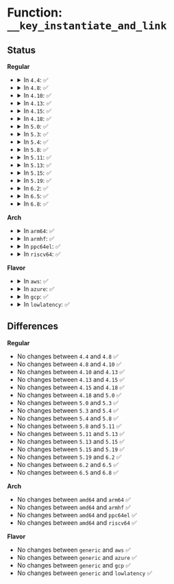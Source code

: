 # Function: <code>__key_instantiate_and_link</code>

## Status
<b>Regular</b>
<ul>
<li>
<details>
<summary>In <code>4.4</code>: ✅</summary>

```c
int __key_instantiate_and_link(struct key *key, struct key_preparsed_payload *prep, struct key *keyring, struct key *authkey, struct assoc_array_edit **_edit);
```

**Collision:** Unique Static

**Inline:** No

**Transformation:** False

**Instances:**

```
In security/keys/key.c (ffffffff8132f570)
Location: security/keys/key.c:402
Inline: False
Direct callers:
  - security/keys/key.c:key_instantiate_and_link
  - security/keys/key.c:key_instantiate_and_link
  - security/keys/key.c:key_create_or_update
```
**Symbols:**

```
ffffffff8132f570-ffffffff8132f689: __key_instantiate_and_link (STB_LOCAL)
```
</details>
</li>
<li>
<details>
<summary>In <code>4.8</code>: ✅</summary>

```c
int __key_instantiate_and_link(struct key *key, struct key_preparsed_payload *prep, struct key *keyring, struct key *authkey, struct assoc_array_edit **_edit);
```

**Collision:** Unique Static

**Inline:** No

**Transformation:** False

**Instances:**

```
In security/keys/key.c (ffffffff81364270)
Location: security/keys/key.c:407
Inline: False
Direct callers:
  - security/keys/key.c:key_create_or_update
  - security/keys/key.c:key_instantiate_and_link
  - security/keys/key.c:key_instantiate_and_link
```
**Symbols:**

```
ffffffff81364270-ffffffff8136438b: __key_instantiate_and_link (STB_LOCAL)
```
</details>
</li>
<li>
<details>
<summary>In <code>4.10</code>: ✅</summary>

```c
int __key_instantiate_and_link(struct key *key, struct key_preparsed_payload *prep, struct key *keyring, struct key *authkey, struct assoc_array_edit **_edit);
```

**Collision:** Unique Static

**Inline:** No

**Transformation:** False

**Instances:**

```
In security/keys/key.c (ffffffff8137aa90)
Location: security/keys/key.c:407
Inline: False
Direct callers:
  - security/keys/key.c:key_create_or_update
  - security/keys/key.c:key_instantiate_and_link
  - security/keys/key.c:key_instantiate_and_link
```
**Symbols:**

```
ffffffff8137aa90-ffffffff8137abab: __key_instantiate_and_link (STB_LOCAL)
```
</details>
</li>
<li>
<details>
<summary>In <code>4.13</code>: ✅</summary>

```c
int __key_instantiate_and_link(struct key *key, struct key_preparsed_payload *prep, struct key *keyring, struct key *authkey, struct assoc_array_edit **_edit);
```

**Collision:** Unique Static

**Inline:** No

**Transformation:** False

**Instances:**

```
In security/keys/key.c (ffffffff8138e680)
Location: security/keys/key.c:408
Inline: False
Direct callers:
  - security/keys/key.c:key_create_or_update
  - security/keys/key.c:key_instantiate_and_link
  - security/keys/key.c:key_instantiate_and_link
```
**Symbols:**

```
ffffffff8138e680-ffffffff8138e7a9: __key_instantiate_and_link (STB_LOCAL)
```
</details>
</li>
<li>
<details>
<summary>In <code>4.15</code>: ✅</summary>

```c
int __key_instantiate_and_link(struct key *key, struct key_preparsed_payload *prep, struct key *keyring, struct key *authkey, struct assoc_array_edit **_edit);
```

**Collision:** Unique Static

**Inline:** No

**Transformation:** False

**Instances:**

```
In security/keys/key.c (ffffffff813b3b20)
Location: security/keys/key.c:422
Inline: False
Direct callers:
  - security/keys/key.c:key_create_or_update
  - security/keys/key.c:key_instantiate_and_link
  - security/keys/key.c:key_instantiate_and_link
```
**Symbols:**

```
ffffffff813b3b20-ffffffff813b3c5f: __key_instantiate_and_link (STB_LOCAL)
```
</details>
</li>
<li>
<details>
<summary>In <code>4.18</code>: ✅</summary>

```c
int __key_instantiate_and_link(struct key *key, struct key_preparsed_payload *prep, struct key *keyring, struct key *authkey, struct assoc_array_edit **_edit);
```

**Collision:** Unique Static

**Inline:** No

**Transformation:** False

**Instances:**

```
In security/keys/key.c (ffffffff813e41f0)
Location: security/keys/key.c:422
Inline: False
Direct callers:
  - security/keys/key.c:key_create_or_update
  - security/keys/key.c:key_instantiate_and_link
  - security/keys/key.c:key_instantiate_and_link
```
**Symbols:**

```
ffffffff813e41f0-ffffffff813e4329: __key_instantiate_and_link (STB_LOCAL)
```
</details>
</li>
<li>
<details>
<summary>In <code>5.0</code>: ✅</summary>

```c
int __key_instantiate_and_link(struct key *key, struct key_preparsed_payload *prep, struct key *keyring, struct key *authkey, struct assoc_array_edit **_edit);
```

**Collision:** Unique Static

**Inline:** No

**Transformation:** False

**Instances:**

```
In security/keys/key.c (ffffffff813fe9e0)
Location: security/keys/key.c:423
Inline: False
Direct callers:
  - security/keys/key.c:key_create_or_update
  - security/keys/key.c:key_instantiate_and_link
  - security/keys/key.c:key_instantiate_and_link
```
**Symbols:**

```
ffffffff813fe9e0-ffffffff813feb19: __key_instantiate_and_link (STB_LOCAL)
```
</details>
</li>
<li>
<details>
<summary>In <code>5.3</code>: ✅</summary>

```c
int __key_instantiate_and_link(struct key *key, struct key_preparsed_payload *prep, struct key *keyring, struct key *authkey, struct assoc_array_edit **_edit);
```

**Collision:** Unique Static

**Inline:** No

**Transformation:** False

**Instances:**

```
In security/keys/key.c (ffffffff8142b330)
Location: security/keys/key.c:421
Inline: False
Direct callers:
  - security/keys/key.c:key_create_or_update
  - security/keys/key.c:key_instantiate_and_link
  - security/keys/key.c:key_instantiate_and_link
```
**Symbols:**

```
ffffffff8142b330-ffffffff8142b47e: __key_instantiate_and_link (STB_LOCAL)
```
</details>
</li>
<li>
<details>
<summary>In <code>5.4</code>: ✅</summary>

```c
int __key_instantiate_and_link(struct key *key, struct key_preparsed_payload *prep, struct key *keyring, struct key *authkey, struct assoc_array_edit **_edit);
```

**Collision:** Unique Static

**Inline:** No

**Transformation:** False

**Instances:**

```
In security/keys/key.c (ffffffff81445080)
Location: security/keys/key.c:421
Inline: False
Direct callers:
  - security/keys/key.c:key_create_or_update
  - security/keys/key.c:key_instantiate_and_link
  - security/keys/key.c:key_instantiate_and_link
```
**Symbols:**

```
ffffffff81445080-ffffffff814451ce: __key_instantiate_and_link (STB_LOCAL)
```
</details>
</li>
<li>
<details>
<summary>In <code>5.8</code>: ✅</summary>

```c
int __key_instantiate_and_link(struct key *key, struct key_preparsed_payload *prep, struct key *keyring, struct key *authkey, struct assoc_array_edit **_edit);
```

**Collision:** Unique Static

**Inline:** No

**Transformation:** False

**Instances:**

```
In security/keys/key.c (ffffffff81496130)
Location: security/keys/key.c:422
Inline: False
Direct callers:
  - security/keys/key.c:key_create_or_update
  - security/keys/key.c:key_instantiate_and_link
  - security/keys/key.c:key_instantiate_and_link
```
**Symbols:**

```
ffffffff81496130-ffffffff814962fd: __key_instantiate_and_link (STB_LOCAL)
```
</details>
</li>
<li>
<details>
<summary>In <code>5.11</code>: ✅</summary>

```c
int __key_instantiate_and_link(struct key *key, struct key_preparsed_payload *prep, struct key *keyring, struct key *authkey, struct assoc_array_edit **_edit);
```

**Collision:** Unique Static

**Inline:** No

**Transformation:** False

**Instances:**

```
In security/keys/key.c (ffffffff814b3b90)
Location: security/keys/key.c:424
Inline: False
Direct callers:
  - security/keys/key.c:key_create_or_update
  - security/keys/key.c:key_instantiate_and_link
  - security/keys/key.c:key_instantiate_and_link
```
**Symbols:**

```
ffffffff814b3b90-ffffffff814b3d5d: __key_instantiate_and_link (STB_LOCAL)
```
</details>
</li>
<li>
<details>
<summary>In <code>5.13</code>: ✅</summary>

```c
int __key_instantiate_and_link(struct key *key, struct key_preparsed_payload *prep, struct key *keyring, struct key *authkey, struct assoc_array_edit **_edit);
```

**Collision:** Unique Static

**Inline:** No

**Transformation:** False

**Instances:**

```
In security/keys/key.c (ffffffff814b99c0)
Location: security/keys/key.c:424
Inline: False
Direct callers:
  - security/keys/key.c:key_create_or_update
  - security/keys/key.c:key_instantiate_and_link
  - security/keys/key.c:key_instantiate_and_link
```
**Symbols:**

```
ffffffff814b99c0-ffffffff814b9b8d: __key_instantiate_and_link (STB_LOCAL)
```
</details>
</li>
<li>
<details>
<summary>In <code>5.15</code>: ✅</summary>

```c
int __key_instantiate_and_link(struct key *key, struct key_preparsed_payload *prep, struct key *keyring, struct key *authkey, struct assoc_array_edit **_edit);
```

**Collision:** Unique Static

**Inline:** No

**Transformation:** False

**Instances:**

```
In security/keys/key.c (ffffffff815121f0)
Location: security/keys/key.c:424
Inline: False
Direct callers:
  - security/keys/key.c:key_create_or_update
  - security/keys/key.c:key_instantiate_and_link
  - security/keys/key.c:key_instantiate_and_link
```
**Symbols:**

```
ffffffff815121f0-ffffffff815123bd: __key_instantiate_and_link (STB_LOCAL)
```
</details>
</li>
<li>
<details>
<summary>In <code>5.19</code>: ✅</summary>

```c
int __key_instantiate_and_link(struct key *key, struct key_preparsed_payload *prep, struct key *keyring, struct key *authkey, struct assoc_array_edit **_edit);
```

**Collision:** Unique Static

**Inline:** No

**Transformation:** False

**Instances:**

```
In security/keys/key.c (ffffffff815a4670)
Location: security/keys/key.c:424
Inline: False
Direct callers:
  - security/keys/key.c:key_create_or_update
  - security/keys/key.c:key_instantiate_and_link
  - security/keys/key.c:key_instantiate_and_link
```
**Symbols:**

```
ffffffff815a4670-ffffffff815a4849: __key_instantiate_and_link (STB_LOCAL)
```
</details>
</li>
<li>
<details>
<summary>In <code>6.2</code>: ✅</summary>

```c
int __key_instantiate_and_link(struct key *key, struct key_preparsed_payload *prep, struct key *keyring, struct key *authkey, struct assoc_array_edit **_edit);
```

**Collision:** Unique Static

**Inline:** No

**Transformation:** False

**Instances:**

```
In security/keys/key.c (ffffffff8164e600)
Location: security/keys/key.c:424
Inline: False
Direct callers:
  - security/keys/key.c:key_create_or_update
  - security/keys/key.c:key_instantiate_and_link
  - security/keys/key.c:key_instantiate_and_link
```
**Symbols:**

```
ffffffff8164e600-ffffffff8164e7d9: __key_instantiate_and_link (STB_LOCAL)
```
</details>
</li>
<li>
<details>
<summary>In <code>6.5</code>: ✅</summary>

```c
int __key_instantiate_and_link(struct key *key, struct key_preparsed_payload *prep, struct key *keyring, struct key *authkey, struct assoc_array_edit **_edit);
```

**Collision:** Unique Static

**Inline:** No

**Transformation:** False

**Instances:**

```
In security/keys/key.c (ffffffff81686e60)
Location: security/keys/key.c:424
Inline: False
Direct callers:
  - security/keys/key.c:__key_create_or_update
  - security/keys/key.c:key_instantiate_and_link
  - security/keys/key.c:key_instantiate_and_link
```
**Symbols:**

```
ffffffff81686e60-ffffffff81687039: __key_instantiate_and_link (STB_LOCAL)
```
</details>
</li>
<li>
<details>
<summary>In <code>6.8</code>: ✅</summary>

```c
int __key_instantiate_and_link(struct key *key, struct key_preparsed_payload *prep, struct key *keyring, struct key *authkey, struct assoc_array_edit **_edit);
```

**Collision:** Unique Static

**Inline:** No

**Transformation:** False

**Instances:**

```
In security/keys/key.c (ffffffff816c3370)
Location: security/keys/key.c:425
Inline: False
Direct callers:
  - security/keys/key.c:__key_create_or_update
  - security/keys/key.c:key_instantiate_and_link
  - security/keys/key.c:key_instantiate_and_link
```
**Symbols:**

```
ffffffff816c3370-ffffffff816c352e: __key_instantiate_and_link (STB_LOCAL)
```
</details>
</li>
</ul>
<b>Arch</b>
<ul>
<li>
<details>
<summary>In <code>arm64</code>: ✅</summary>

```c
int __key_instantiate_and_link(struct key *key, struct key_preparsed_payload *prep, struct key *keyring, struct key *authkey, struct assoc_array_edit **_edit);
```

**Collision:** Unique Static

**Inline:** No

**Transformation:** False

**Instances:**

```
In security/keys/key.c (ffff80001052dfd8)
Location: security/keys/key.c:421
Inline: False
Direct callers:
  - security/keys/key.c:key_create_or_update
  - security/keys/key.c:key_instantiate_and_link
  - security/keys/key.c:key_instantiate_and_link
```
**Symbols:**

```
ffff80001052dfd8-ffff80001052e1d0: __key_instantiate_and_link (STB_LOCAL)
```
</details>
</li>
<li>
<details>
<summary>In <code>armhf</code>: ✅</summary>

```c
int __key_instantiate_and_link(struct key *key, struct key_preparsed_payload *prep, struct key *keyring, struct key *authkey, struct assoc_array_edit **_edit);
```

**Collision:** Unique Static

**Inline:** No

**Transformation:** False

**Instances:**

```
In security/keys/key.c (c06e6670)
Location: security/keys/key.c:421
Inline: False
Direct callers:
  - security/keys/key.c:key_create_or_update
  - security/keys/key.c:key_instantiate_and_link
  - security/keys/key.c:key_instantiate_and_link
```
**Symbols:**

```
c06e6670-c06e67d8: __key_instantiate_and_link (STB_LOCAL)
```
</details>
</li>
<li>
<details>
<summary>In <code>ppc64el</code>: ✅</summary>

```c
int __key_instantiate_and_link(struct key *key, struct key_preparsed_payload *prep, struct key *keyring, struct key *authkey, struct assoc_array_edit **_edit);
```

**Collision:** Unique Static

**Inline:** No

**Transformation:** False

**Instances:**

```
In security/keys/key.c (c00000000067a630)
Location: security/keys/key.c:421
Inline: False
Direct callers:
  - security/keys/key.c:key_create_or_update
  - security/keys/key.c:key_instantiate_and_link
  - security/keys/key.c:key_instantiate_and_link
```
**Symbols:**

```
c00000000067a630-c00000000067a8a4: __key_instantiate_and_link (STB_LOCAL)
```
</details>
</li>
<li>
<details>
<summary>In <code>riscv64</code>: ✅</summary>

```c
int __key_instantiate_and_link(struct key *key, struct key_preparsed_payload *prep, struct key *keyring, struct key *authkey, struct assoc_array_edit **_edit);
```

**Collision:** Unique Static

**Inline:** No

**Transformation:** False

**Instances:**

```
In security/keys/key.c (ffffffe00038f9f6)
Location: security/keys/key.c:421
Inline: False
Direct callers:
  - security/keys/key.c:key_create_or_update
  - security/keys/key.c:key_instantiate_and_link
  - security/keys/key.c:key_instantiate_and_link
```
**Symbols:**

```
ffffffe00038f9f6-ffffffe00038fb24: __key_instantiate_and_link (STB_LOCAL)
```
</details>
</li>
</ul>
<b>Flavor</b>
<ul>
<li>
<details>
<summary>In <code>aws</code>: ✅</summary>

```c
int __key_instantiate_and_link(struct key *key, struct key_preparsed_payload *prep, struct key *keyring, struct key *authkey, struct assoc_array_edit **_edit);
```

**Collision:** Unique Static

**Inline:** No

**Transformation:** False

**Instances:**

```
In security/keys/key.c (ffffffff8143d660)
Location: security/keys/key.c:421
Inline: False
Direct callers:
  - security/keys/key.c:key_create_or_update
  - security/keys/key.c:key_instantiate_and_link
  - security/keys/key.c:key_instantiate_and_link
```
**Symbols:**

```
ffffffff8143d660-ffffffff8143d7ae: __key_instantiate_and_link (STB_LOCAL)
```
</details>
</li>
<li>
<details>
<summary>In <code>azure</code>: ✅</summary>

```c
int __key_instantiate_and_link(struct key *key, struct key_preparsed_payload *prep, struct key *keyring, struct key *authkey, struct assoc_array_edit **_edit);
```

**Collision:** Unique Static

**Inline:** No

**Transformation:** False

**Instances:**

```
In security/keys/key.c (ffffffff8142e0d0)
Location: security/keys/key.c:421
Inline: False
Direct callers:
  - security/keys/key.c:key_create_or_update
  - security/keys/key.c:key_instantiate_and_link
  - security/keys/key.c:key_instantiate_and_link
```
**Symbols:**

```
ffffffff8142e0d0-ffffffff8142e21e: __key_instantiate_and_link (STB_LOCAL)
```
</details>
</li>
<li>
<details>
<summary>In <code>gcp</code>: ✅</summary>

```c
int __key_instantiate_and_link(struct key *key, struct key_preparsed_payload *prep, struct key *keyring, struct key *authkey, struct assoc_array_edit **_edit);
```

**Collision:** Unique Static

**Inline:** No

**Transformation:** False

**Instances:**

```
In security/keys/key.c (ffffffff81439800)
Location: security/keys/key.c:421
Inline: False
Direct callers:
  - security/keys/key.c:key_create_or_update
  - security/keys/key.c:key_instantiate_and_link
  - security/keys/key.c:key_instantiate_and_link
```
**Symbols:**

```
ffffffff81439800-ffffffff8143994e: __key_instantiate_and_link (STB_LOCAL)
```
</details>
</li>
<li>
<details>
<summary>In <code>lowlatency</code>: ✅</summary>

```c
int __key_instantiate_and_link(struct key *key, struct key_preparsed_payload *prep, struct key *keyring, struct key *authkey, struct assoc_array_edit **_edit);
```

**Collision:** Unique Static

**Inline:** No

**Transformation:** False

**Instances:**

```
In security/keys/key.c (ffffffff81450a70)
Location: security/keys/key.c:421
Inline: False
Direct callers:
  - security/keys/key.c:key_create_or_update
  - security/keys/key.c:key_instantiate_and_link
  - security/keys/key.c:key_instantiate_and_link
```
**Symbols:**

```
ffffffff81450a70-ffffffff81450bbe: __key_instantiate_and_link (STB_LOCAL)
```
</details>
</li>
</ul>

## Differences
<b>Regular</b>
<ul>
<li>
No changes between <code>4.4</code> and <code>4.8</code> ✅
</li>
<li>
No changes between <code>4.8</code> and <code>4.10</code> ✅
</li>
<li>
No changes between <code>4.10</code> and <code>4.13</code> ✅
</li>
<li>
No changes between <code>4.13</code> and <code>4.15</code> ✅
</li>
<li>
No changes between <code>4.15</code> and <code>4.18</code> ✅
</li>
<li>
No changes between <code>4.18</code> and <code>5.0</code> ✅
</li>
<li>
No changes between <code>5.0</code> and <code>5.3</code> ✅
</li>
<li>
No changes between <code>5.3</code> and <code>5.4</code> ✅
</li>
<li>
No changes between <code>5.4</code> and <code>5.8</code> ✅
</li>
<li>
No changes between <code>5.8</code> and <code>5.11</code> ✅
</li>
<li>
No changes between <code>5.11</code> and <code>5.13</code> ✅
</li>
<li>
No changes between <code>5.13</code> and <code>5.15</code> ✅
</li>
<li>
No changes between <code>5.15</code> and <code>5.19</code> ✅
</li>
<li>
No changes between <code>5.19</code> and <code>6.2</code> ✅
</li>
<li>
No changes between <code>6.2</code> and <code>6.5</code> ✅
</li>
<li>
No changes between <code>6.5</code> and <code>6.8</code> ✅
</li>
</ul>
<b>Arch</b>
<ul>
<li>
No changes between <code>amd64</code> and <code>arm64</code> ✅
</li>
<li>
No changes between <code>amd64</code> and <code>armhf</code> ✅
</li>
<li>
No changes between <code>amd64</code> and <code>ppc64el</code> ✅
</li>
<li>
No changes between <code>amd64</code> and <code>riscv64</code> ✅
</li>
</ul>
<b>Flavor</b>
<ul>
<li>
No changes between <code>generic</code> and <code>aws</code> ✅
</li>
<li>
No changes between <code>generic</code> and <code>azure</code> ✅
</li>
<li>
No changes between <code>generic</code> and <code>gcp</code> ✅
</li>
<li>
No changes between <code>generic</code> and <code>lowlatency</code> ✅
</li>
</ul>
